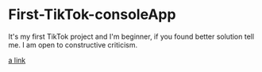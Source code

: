 # First-TikTok-consoleApp
It's my first TikTok project and I'm beginner, if you found better solution tell me. I am open to constructive criticism.

[a link](https://szczawnicka.pl/)
